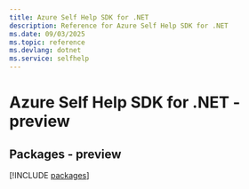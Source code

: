 ```yaml
---
title: Azure Self Help SDK for .NET
description: Reference for Azure Self Help SDK for .NET
ms.date: 09/03/2025
ms.topic: reference
ms.devlang: dotnet
ms.service: selfhelp
---
```

# Azure Self Help SDK for .NET - preview
## Packages - preview
[!INCLUDE [packages](self-help-index.md)]